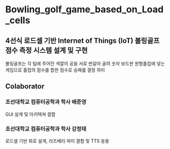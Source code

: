 # Bowling_golf_game_based_on_Load_cells

## 4선식 로드셀 기반 Internet of Things (IoT) 볼링골프 점수 측정 시스템 설계 및 구현

볼링골프는 각 팀에 주어진 색깔의 공을 서로 번갈아 굴려 숫자 보드판 원형홀컵에 넣는 게임으로 홀컵의 점수를 합한 점수로 승패를 결정 하이

## Colaborator

### 조선대학교 컴퓨터공학과 학사 배준영
GUI 설계 및 아키텍쳐 결합 

### 조선대학교 컴퓨터공학과 학사 강정태
로드셀 기반 회로 설계, 라즈베리 파이 결합 및 TTS 응용
